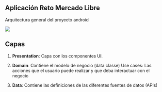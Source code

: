 
## Aplicación Reto Mercado Libre 
Arquitectura general del proyecto android

<img src="https://s3.us-west-2.amazonaws.com/dashboard.scaniwell.co/ArchitectureApp.png"/>

## Capas
1. **Presentation**: Capa con los componentes UI.

2. **Domain**: Contiene el modelo de negocio (data classe)
Use cases: Las acciones que el usuario puede realizar y que deba interactuar con el negocio

3. **Data**: Contiene las definiciones de las diferentes fuentes de datos (APIs)

